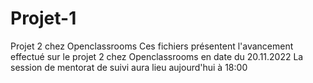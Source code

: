 # Projet-1
Projet 2 chez Openclassrooms
Ces fichiers présentent l'avancement effectué sur le projet 2 chez Openclassrooms en date du 20.11.2022
La session de mentorat de suivi aura lieu aujourd'hui à 18:00
